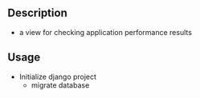 ## Description
- a view for checking application performance results

## Usage
- Initialize django project
  - migrate database



